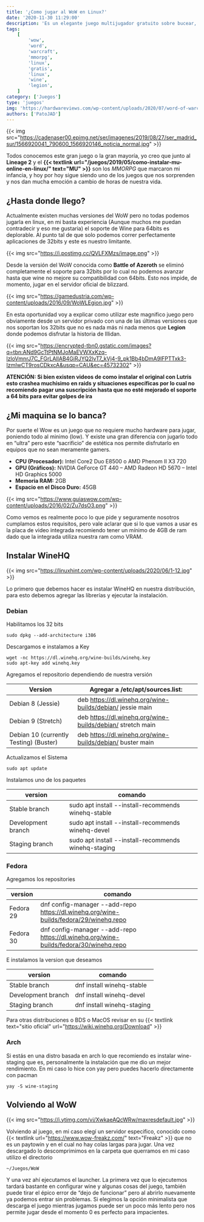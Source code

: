 ```yaml
---
title: '¿Como jugar al WoW en Linux?'
date: '2020-11-30 11:29:00'
description: 'Es un elegante juego multijugador gratuito sobre bucear, voltear y deslizarse hacia el caos de las películas de acción.'
tags:
    [
        'wow',
        'word',
        'warcraft',
        'mmorpg',
        'linux',
        'gratis',
        'linux',
        'wine',
        'legion',
    ]
category: ['Juegos']
type: 'juegos'
img: 'https://hardwareviews.com/wp-content/uploads/2020/07/word-of-warcraft-1620x800-1-1024x506.jpg'
authors: ['PatoJAD']
---
```


{{< img src="https://cadenaser00.epimg.net/ser/imagenes/2019/08/27/ser_madrid_sur/1566920041_790600_1566920146_noticia_normal.jpg" >}}

Todos conocemos este gran juego o la gran mayoría, yo creo que junto al **Lineage 2** y el **{{< textlink url="/juegos/2019/05/como-instalar-mu-online-en-linux/" text="MU" >}}** son los _MMORPG_ que marcaron mi infancia, y hoy por hoy sigue siendo uno de los juegos que nos sorprenden y nos dan mucha emoción a cambio de horas de nuestra vida.

## ¿Hasta donde llego?

Actualmente existen muchas versiones del WoW pero no todas podemos jugarla en linux, en mi basta experiencia (Aunque muchos me puedan contradecir y eso me gustaria) el soporte de Wine para 64bits es deplorable. Al punto tal de que solo podemos correr perfectamente aplicaciones de 32bits y este es nuestro limitante.

{{< img src="https://i.postimg.cc/QVLFXMzs/image.png" >}}

Desde la versión del WoW conocida como **Battle of Azeroth** se eliminó completamente el soporte para 32bits por lo cual no podemos avanzar hasta que wine no mejore su compatibilidad con 64bits. Esto nos impide, de momento, jugar en el servidor oficial de blizzard.

{{< img src="https://gamedustria.com/wp-content/uploads/2016/09/WoWLEgion.jpg" >}}

En esta oportunidad voy a explicar como utilizar este magnifico juego pero obviamente desde un servidor privado con una de las últimas versiones que nos soportan los 32bits que no es nada más ni nada menos que **Legion** donde podemos disfrutar la historia de Illidan.

{{< img src="https://encrypted-tbn0.gstatic.com/images?q=tbn:ANd9GcTtPtNMJoMaEVWXxKzq-lzloVmnrJ7C_FGrLAlIAB4GiRJYQ2lvT7_kVj4-9_pk1Bb4bDmA9lFPTTxk3-IzmIwCT9rosCDkxcA&usqp=CAU&ec=45732302" >}}

**ATENCIÓN: Si bien existen videos de como instalar el original con Lutris esto crashea muchísimo en raids y situaciones específicas por lo cual no recomiendo pagar una suscripción hasta que no esté mejorado el soporte a 64 bits para evitar golpes de ira**

## ¿Mi maquina se lo banca?

Por suerte el Wow es un juego que no requiere mucho hardware para jugar, poniendo todo al minimo (low). Y existe una gran diferencia con jugarlo todo en “ultra” pero este “sacrificio” de estética nos permite disfrutarlo en equipos que no sean meramente gamers.

-   **CPU (Procesador):** Intel Core2 Duo E8500 o AMD Phenom II X3 720
-   **GPU (Gráficos):** NVIDIA GeForce GT 440 – AMD Radeon HD 5670 – Intel HD Graphics 5000
-   **Memoria RAM:** 2GB
-   **Espacio en el Disco Duro:** 45GB

{{< img src="https://www.guiaswow.com/wp-content/uploads/2016/02/Zu7dsO3.png" >}}

Como vemos es realmente poco lo que pide y seguramente nosotros cumplamos estos requisitos, pero vale aclarar que si lo que vamos a usar es la placa de video integrada recomiendo tener un mínimo de 4GB de ram dado que la integrada utiliza nuestra ram como VRAM.

## Instalar WineHQ

{{< img src="https://linuxhint.com/wp-content/uploads/2020/06/1-12.jpg" >}}

Lo primero que debemos hacer es instalar WineHQ en nuestra distribución, para esto debemos agregar las librerías y ejecutar la instalación.

### Debian

Habilitamos los 32 bits

    sudo dpkg --add-architecture i386

Descargamos e instalamos a Key

    wget -nc https://dl.winehq.org/wine-builds/winehq.key
    sudo apt-key add winehq.key

Agregamos el repositorio dependiendo de nuestra versión

| Version                                | Agregar a /etc/apt/sources.list:                           |
| -------------------------------------- | ---------------------------------------------------------- |
| Debian 8 (Jessie)                      | deb https://dl.winehq.org/wine-builds/debian/ jessie main  |
| Debian 9 (Stretch)                     | deb https://dl.winehq.org/wine-builds/debian/ stretch main |
| Debian 10 (currently Testing) (Buster) | deb https://dl.winehq.org/wine-builds/debian/ buster main  |

Actualizamos el Sistema

    sudo apt update

Instalamos uno de los paquetes

| version            | comando                                              |
| ------------------ | ---------------------------------------------------- |
| Stable branch      | sudo apt install --install-recommends winehq-stable  |
| Development branch | sudo apt install --install-recommends winehq-devel   |
| Staging branch     | sudo apt install --install-recommends winehq-staging |

### Fedora

Agregamos los repositories

| version   | comando                                                                               |
| --------- | ------------------------------------------------------------------------------------- |
| Fedora 29 | dnf config-manager --add-repo https://dl.winehq.org/wine-builds/fedora/29/winehq.repo |
| Fedora 30 | dnf config-manager --add-repo https://dl.winehq.org/wine-builds/fedora/30/winehq.repo |

E instalamos la version que deseamos

| version            | comando                    |
| ------------------ | -------------------------- |
| Stable branch      | dnf install winehq-stable  |
| Development branch | dnf install winehq-devel   |
| Staging branch     | dnf install winehq-staging |

Para otras distribuciones o BDS o MacOS revisar en su {{< textlink text="sitio oficial" url="https://wiki.winehq.org/Download" >}}

### Arch

Si estás en una distro basada en arch lo que recomiendo es instalar wine-staging que es, personalmente la instalación que me dio un mejor rendimiento. En mi caso lo hice con yay pero puedes hacerlo directamente con pacman

    yay -S wine-staging

## Volviendo al WoW

{{< img src="https://i.ytimg.com/vi/XwkaeAQcWRw/maxresdefault.jpg" >}}

Volviendo al juego, en mi caso elegí un servidor especifico, conocido como {{< textlink url="https://www.wow-freakz.com/" text="Freakz" >}} que no es un paytowin y en el cual no hay colas largas para jugar. Una vez descargado lo descomprimimos en la carpeta que querramos en mi caso utilizo el directorio

    ~/Juegos/WoW

Y una vez ahí ejecutamos el launcher. La primera vez que lo ejecutemos tardará bastante en configurar wine y algunas cosas del juego, también puede tirar el épico error de “dejo de funcionar” pero al abrirlo nuevamente ya podemos entrar sin problemas. Si elegimos la opción minimalista que descarga el juego mientras jugamos puede ser un poco más lento pero nos permite jugar desde el momento 0 es perfecto para impacientes.
